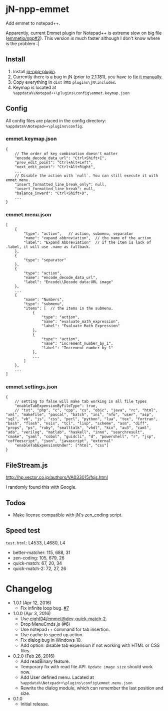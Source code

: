 jN-npp-emmet
============
Add emmet to notepad++.

Apparently, current Emmet plugin for Notepad++ is extreme slow on big file ([emmetio/npp#2](https://github.com/emmetio/npp/issues/2)). This version is much faster although I don't know where is the problem :|

Install
-------
1. Install [jn-npp-plugin](https://github.com/sieukrem/jn-npp-plugin).
2. Currently there is a bug in jN (prior to 2.1.181), you have to [fix it manually](https://github.com/sieukrem/jn-npp-plugin/issues/22).
3. Copy everything in `dist` into `plugins\jN\includes`.
4. Keymap is located at `%appdata%\Notepad++\plugins\config\emmet.keymap.json`

Config
------
All config files are placed in the config directory: `%appdata%\Notepad++\plugins\config`.

### emmet.keymap.json

```
{
	// The order of key combination doesn't matter
	"encode_decode_data_url": "Ctrl+Shift+I",
	"prev_edit_point": "Ctrl+Alt+Left",
	"next_edit_point": "Ctrl+Alt+Right",
	...
	// Disable the action with `null`. You can still execute it with emmet menu.
	"insert_formatted_line_break_only": null,
	"insert_formatted_line_break": null,
	"balance_inward": "Ctrl+Shift+D",
	...
}
```

### emmet.menu.json

```
[
	{
		"type": "action",	// action, submenu, separator
		"name": "expand_abbreviation",	// the name of the action
		"label": "Expand Abbreviation"	// if the item is lack of .label, it will use .name as fallback.
	},
	{
		"type": "separator"
	},
	{
		"type": "action",
		"name": "encode_decode_data_url",
		"label": "Encode\\Decode data:URL image"
	},
	...
	{
		"name": "Numbers",
		"type": "submenu",
		"items": [	// the items in the submenu.
			{
				"type": "action",
				"name": "evaluate_math_expression",
				"label": "Evaluate Math Expression"
			},
			{
				"type": "action",
				"name": "increment_number_by_1",
				"label": "Increment number by 1"
			},
			...
		]
	},
	...
]
```

### emmet.settings.json

```
{
	// setting to false will make tab working in all file types
	"enableTabExpensionByFileType": true,
	// "txt", "php", "c", "cpp", "cs", "objc", "java", "rc", "html", "xml", "makefile", "pascal", "batch", "ini", "nfo", "user", "asp", "sql", "vb", "js", "css", "perl", "python", "lua", "tex", "fortran", "bash", "flash", "nsis", "tcl", "lisp", "scheme", "asm", "diff", "props", "ps", "ruby", "smalltalk", "vhdl", "kix", "au3", "caml", "ada", "verilog", "matlab", "haskell", "inno", "searchresult", "cmake", "yaml", "cobol", "gui4cli", "d", "powershell", "r", "jsp", "coffeescript", "json", "javascript", "external"
	"enableTabExpensionUnder": ["html", "css"]
}
```

FileStream.js
-------------
http://hp.vector.co.jp/authors/VA033015/fsjs.html

I randomly found this with Google.

Todos
-----
* Make license compatible with jN's zen_coding script.

Speed test
----------
`test.html`: L4533, L4680, L4
* better-matcher: 115, 688, 31
* zen-coding: 105, 679, 26
* quick-match: 67, 20, 34
* quick-match-2: 72, 27, 26

Changelog
=========
* 1.0.1 (Apr 12, 2016)
	- Fix infinite loop bug. [#7](https://github.com/eight04/jn-npp-emmet/issues/7)
* 1.0.0 (Apr 3, 2016)
	- Use [eight04/emmet@dev-quick-match-2](https://github.com/eight04/emmet/tree/dev-quick-match-2).
	- Drop MenuCmds.js (#6)
	- Use notepad++ command for tab insertion.
	- Use cache to speed up action.
	- Fix dialog bug in Windows 10.
	- Add option: disable tab expension if not working with HTML or CSS files.
* 0.2.0 (Feb 26, 2016)
	- Add readBinary feature.
	- Temporary fix with read file API. `Update image size` should work now.
	- Add User defined menu. Lacated at `%appdata%\Notepad++\plugins\config\emmet.menu.json`
	- Rewrite the dialog module, which can remember the last position and size.
* 0.1.0
	- Initial release.
